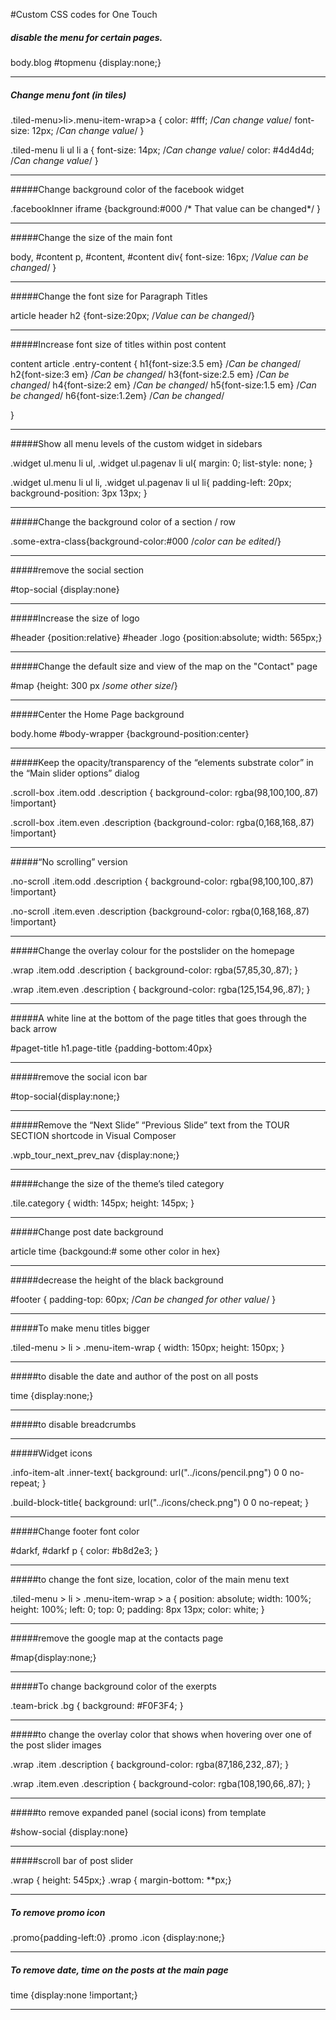 #Custom CSS codes for One Touch

##### disable the menu for certain pages.

body.blog #topmenu {display:none;}

-------------------------------------------------

##### Change menu font (in tiles)

.tiled-menu>li>.menu-item-wrap>a {
color: #fff; /*Can change value*/
font-size: 12px; /*Can change value*/
}



.tiled-menu li ul li a {
font-size: 14px; /*Can change value*/
color: #4d4d4d; /*Can change value*/
}

-------------------------------------------------

#####Change background color of the facebook widget

.facebookInner iframe {background:#000 /* That value can be changed*/ }

-------------------------------------------------

#####Change the size of the main font

body, #content p, #content, #content div{
font-size: 16px; /*Value can be changed*/
}

-------------------------------------------------

#####Change the font size for Paragraph Titles

article header h2 {font-size:20px; /*Value can be changed*/}

-------------------------------------------------

#####Increase font size of titles within post content

content article .entry-content {
h1{font-size:3.5 em} /*Can be changed*/
h2{font-size:3 em} /*Can be changed*/
h3{font-size:2.5 em} /*Can be changed*/
h4{font-size:2 em} /*Can be changed*/
h5{font-size:1.5 em} /*Can be changed*/
h6{font-size:1.2em} /*Can be changed*/

}

-------------------------------------------------

#####Show all menu levels of the custom widget in sidebars

.widget ul.menu li ul, .widget ul.pagenav li ul{
    margin: 0;
    list-style: none;
}

.widget ul.menu li ul li, .widget ul.pagenav li ul li{
    padding-left: 20px;
    background-position: 3px 13px;
}

-------------------------------------------------

#####Change the background color of a section / row

.some-extra-class{background-color:#000 /*color can be edited*/}

-------------------------------------------------

#####remove the social section

#top-social {display:none}

-------------------------------------------------

#####Increase the size of logo

#header {position:relative} #header .logo {position:absolute; width: 565px;}

-------------------------------------------------

#####Change the default size and view of the map on the "Contact" page

#map {height: 300  px /*some other size*/}

-------------------------------------------------

#####Center the Home Page background

body.home #body-wrapper {background-position:center}

-------------------------------------------------

#####Keep the opacity/transparency of the “elements substrate color” in the “Main slider options” dialog

.scroll-box .item.odd .description { background-color: rgba(98,100,100,.87) !important}

.scroll-box .item.even .description {background-color: rgba(0,168,168,.87) !important}

-------------------------------------------------

#####“No scrolling” version

.no-scroll .item.odd .description { background-color: rgba(98,100,100,.87) !important}

.no-scroll .item.even .description {background-color: rgba(0,168,168,.87) !important}

-------------------------------------------------

#####Change the overlay colour for the postslider on the homepage

.wrap .item.odd .description { background-color: rgba(57,85,30,.87); }

.wrap .item.even .description { background-color: rgba(125,154,96,.87); }

--------------------------------------------------

#####A white line at the bottom of the page titles that goes through the back arrow

#paget-title h1.page-title {padding-bottom:40px}

--------------------------------------------------

#####remove the social icon bar

#top-social{display:none;}

--------------------------------------------------

#####Remove the “Next Slide” “Previous Slide” text from the TOUR SECTION shortcode in Visual Composer

.wpb_tour_next_prev_nav {display:none;}

--------------------------------------------------

#####change the size of the theme’s tiled category 

.tile.category {
width: 145px;
height: 145px;
}

---------------------------------------------------

#####Change post date background

article time {backgound:# some other color in hex}

---------------------------------------------------

#####decrease the height of the black background

#footer {
padding-top: 60px; /*Can be changed for other value*/
}

---------------------------------------------------

#####To make menu titles bigger

.tiled-menu > li > .menu-item-wrap {
width: 150px;
height: 150px;
}

--------------------------------------------------

#####to disable the date and author of the post on all posts

time {display:none;}

--------------------------------------------------

#####to disable breadcrumbs 

<div class="breadcrumbs"><?php if (function_exists('dimox_breadcrumbs')) dimox_breadcrumbs(); ?></div>

--------------------------------------------------

#####Widget icons

.info-item-alt .inner-text{
    background: url("../icons/pencil.png") 0 0 no-repeat;
}

.build-block-title{
    background: url("../icons/check.png") 0 0 no-repeat;
}

---------------------------------------------------

#####Change footer font color

#darkf, #darkf p {
color: #b8d2e3;
}

--------------------------------------------------

#####to change the font size, location, color of the main menu text

.tiled-menu > li > .menu-item-wrap > a {
position: absolute;
width: 100%;
height: 100%;
left: 0;
top: 0;
padding: 8px 13px;
color: white;
}

--------------------------------------------------

#####remove the google map at the contacts page

#map{display:none;}

-------------------------------------------------

#####To change background color of the exerpts

.team-brick .bg {
background: #F0F3F4;
}

-------------------------------------------------

#####to change the overlay color that shows when hovering over one of the post slider images

.wrap .item  .description {
    background-color: rgba(87,186,232,.87);
}

.wrap .item.even .description {
    background-color: rgba(108,190,66,.87);
}

-------------------------------------------------

#####to remove expanded panel (social icons) from template

#show-social {display:none}

-------------------------------------------------

#####scroll bar of post slider

.wrap { height: 545px;}
.wrap { margin-bottom: **px;}

------------------------------------------------

##### To remove promo icon

.promo{padding-left:0} 
.promo .icon {display:none;}

------------------------------------------------

##### To remove date, time on the posts at the main page

time {display:none !important;}

------------------------------------------------

#####
